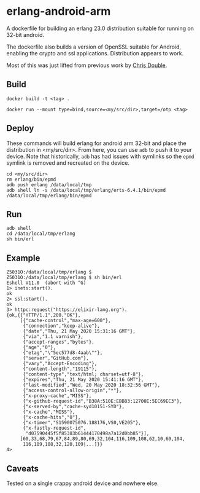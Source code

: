 # erlang-android-arm

A dockerfile for building an erlang 23.0 distribution suitable for running on 32-bit android.

The dockerfile also builds a version of OpenSSL suitable for Android, enabling the crypto and ssl applications.
Distribution appears to work.

Most of this was just lifted from previous work by [Chris Double](https://bluishcoder.co.nz/2015/06/21/building-erlang-for-android.html).

## Build

    docker build -t <tag> .

    docker run --mount type=bind,source=<my/src/dir>,target=/otp <tag>
  
## Deploy

These commands will build erlang for android arm 32-bit and place the distribution in <my/src/dir>. From here, you can use `adb` to push it to your device. Note that historically, `adb` has had issues with symlinks so the `epmd` symlink is removed and recreated on the device.

    cd <my/src/dir>
    rm erlang/bin/epmd
    adb push erlang /data/local/tmp
    adb shell ln -s /data/local/tmp/erlang/erts-6.4.1/bin/epmd /data/local/tmp/erlang/bin/epmd
  
## Run

    adb shell
    cd /data/local/tmp/erlang
    sh bin/erl
  
## Example


    Z5031O:/data/local/tmp/erlang $ 
    Z5031O:/data/local/tmp/erlang $ sh bin/erl                                                                      
    Eshell V11.0  (abort with ^G)
    1> inets:start().
    ok
    2> ssl:start().
    ok
    3> httpc:request("https://elixir-lang.org").
    {ok,{{"HTTP/1.1",200,"OK"},
         [{"cache-control","max-age=600"},
          {"connection","keep-alive"},
          {"date","Thu, 21 May 2020 15:31:16 GMT"},
          {"via","1.1 varnish"},
          {"accept-ranges","bytes"},
          {"age","0"},
          {"etag","\"5ec577d8-4aab\""},
          {"server","GitHub.com"},
          {"vary","Accept-Encoding"},
          {"content-length","19115"},
          {"content-type","text/html; charset=utf-8"},
          {"expires","Thu, 21 May 2020 15:41:16 GMT"},
          {"last-modified","Wed, 20 May 2020 18:32:56 GMT"},
          {"access-control-allow-origin","*"},
          {"x-proxy-cache","MISS"},
          {"x-github-request-id","B38A:510E:EBB83:12700E:5EC69EC3"},
          {"x-served-by","cache-syd10151-SYD"},
          {"x-cache","MISS"},
          {"x-cache-hits","0"},
          {"x-timer","S1590075076.188176,VS0,VE205"},
          {"x-fastly-request-id",
           "d07590445f5f85383b61444170498a7a12d0bb85"}],
         [60,33,68,79,67,84,89,80,69,32,104,116,109,108,62,10,60,104,
          116,109,108,32,120,109|...]}}
    4> 

  
## Caveats

Tested on a single crappy android device and nowhere else.

